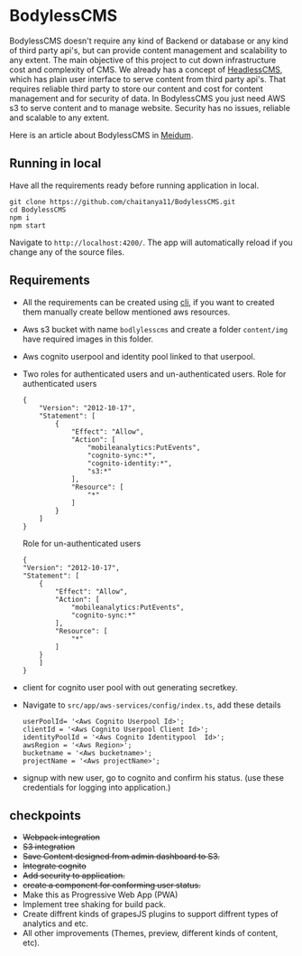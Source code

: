# BodylessCMS

BodylessCMS doesn't require any kind of Backend or database or any kind of third party api's, but can provide content management and scalability to any extent. The main objective of this project to cut down infrastructure cost and complexity of CMS. We already has a concept of [HeadlessCMS](https://en.wikipedia.org/wiki/Headless_CMS), which has plain user interface to serve content from third party api's. That requires reliable third party to store our content and cost for content management and for security of data. In BodylessCMS you just need AWS s3 to serve content and to manage website. Security has no issues, reliable and scalable to any extent.

Here is an article about BodylessCMS in [Meidum](https://medium.com/@chaitanya.garikipati123/bodylesscms-e2a83a841cd).

## Running in local
Have all the requirements ready before running application in local.
```
git clone https://github.com/chaitanya11/BodylessCMS.git
cd BodylessCMS
npm i
npm start
```
Navigate to `http://localhost:4200/`. The app will automatically reload if you change any of the source files.

## Requirements
* All the requirements can be created using [cli](https://github.com/chaitanya11/bodyless-cli), if you want to created them manually create bellow mentioned aws resources.
* Aws s3 bucket with name ```bodlylesscms``` and create a folder ```content/img``` have required images in this folder.
* Aws cognito userpool and identity pool linked to that userpool.
* Two roles for authenticated users and un-authenticated users.
    Role for authenticated users
    ```
    {
        "Version": "2012-10-17",
        "Statement": [
            {
                "Effect": "Allow",
                "Action": [
                    "mobileanalytics:PutEvents",
                    "cognito-sync:*",
                    "cognito-identity:*",
                    "s3:*"
                ],
                "Resource": [
                    "*"
                ]
            }
        ]
    }
    ```

    Role for un-authenticated users
    ```
    {
    "Version": "2012-10-17",
    "Statement": [
        {
            "Effect": "Allow",
            "Action": [
                "mobileanalytics:PutEvents",
                "cognito-sync:*"
            ],
            "Resource": [
                "*"
            ]
        }
        ]
    }
    ```
* client for cognito user pool with out generating secretkey.
* Navigate to ```src/app/aws-services/config/index.ts```, add these details 
    ```
    userPoolId= '<Aws Cognito Userpool Id>';
    clientId = '<Aws Cognito Userpool Client Id>';
    identityPoolId = '<Aws Cognito Identitypool  Id>';
    awsRegion = '<Aws Region>';
    bucketname = '<Aws bucketname>';
    projectName = '<Aws projectName>';
    ```
* signup with new user, go to cognito and confirm his status.   (use these credentials for logging into application.)



## checkpoints
* ~~Webpack integration~~
* ~~S3 integration~~
* ~~Save Content designed from admin dashboard to S3.~~
* ~~Integrate cognito~~
* ~~Add security to application.~~
* ~~create a component for conforming user status.~~
* Make this as Progressive Web App (PWA)
* Implement tree shaking for build pack.
* Create diffrent kinds of grapesJS plugins to support diffrent types of analytics and etc.
* All other improvements (Themes, preview, different kinds of content, etc).
